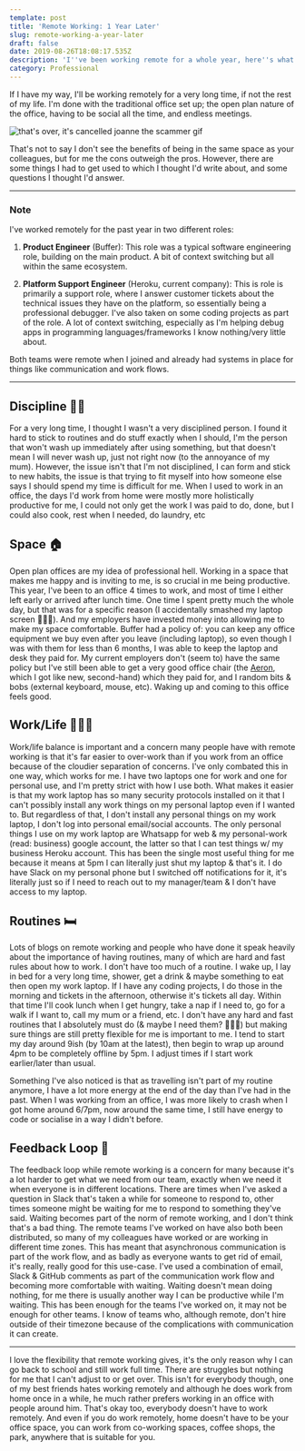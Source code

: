 ```yaml
---
template: post
title: 'Remote Working: 1 Year Later'
slug: remote-working-a-year-later
draft: false
date: 2019-08-26T18:08:17.535Z
description: 'I''ve been working remote for a whole year, here''s what I''ve learnt.'
category: Professional
---
```

If I have my way, I'll be working remotely for a very long time, if not the rest of my life. I'm done with the traditional office set up; the open plan nature of the office, having to be social all the time, and endless meetings.

![that's over, it's cancelled joanne the scammer gif](https://media.giphy.com/media/lAb6xs6tLoZ44/giphy.gif)

That's not to say I don't see the benefits of being in the same space as your colleagues, but for me the cons outweigh the pros. However, there are some things I had to get used to which I thought I'd write about, and some questions I thought I'd answer.

---

### Note

I've worked remotely for the past year in two different roles:

1. **Product Engineer** (Buffer): This role was a typical software engineering role, building on the main product. A bit of context switching but all within the same ecosystem.

2. **Platform Support Engineer** (Heroku, current company): This is role is primarily a support role, where I answer customer tickets about the technical issues they have on the platform, so essentially being a professional debugger. I've also taken on some coding projects as part of the role. A lot of context switching, especially as I'm helping debug apps in programming languages/frameworks I know nothing/very little about.

Both teams were remote when I joined and already had systems in place for things like communication and work flows.

---

Discipline 💪🏾
-
For a very long time, I thought I wasn't a very disciplined person. I found it hard to stick to routines and do stuff exactly when I should, I'm the person that won't wash up immediately after using something, but that doesn't mean I will never wash up, just not right now (to the annoyance of my mum). However, the issue isn't that I'm not disciplined, I can form and stick to new habits, the issue is that trying to fit myself into how someone else says I should spend my time is difficult for me. When I used to work in an office, the days I'd work from home were mostly more holistically productive for me, I could not only get the work I was paid to do, done, but I could also cook, rest when I needed, do laundry, etc

Space 🏠
-
Open plan offices are my idea of professional hell. Working in a space that makes me happy and is inviting to me, is so crucial in me being productive. This year, I've been to an office 4 times to work, and most of time I either left early or arrived after lunch time. One time I spent pretty much the whole day, but that was for a specific reason (I accidentally smashed my laptop screen 🤦🏾‍♀️). And my employers have invested money into allowing me to make my space comfortable. Buffer had a policy of: you can keep any office equipment we buy even after you leave (including laptop), so even though I was with them for less than 6 months, I was able to keep the laptop and desk they paid for. My current employers don't (seem to) have the same policy but I've still been able to get a very good office chair (the [Aeron](https://store.hermanmiller.com/office/office-chairs/aeron-chair/2195348.html?lang=en_US&), which I got like new, second-hand) which they paid for, and I random bits & bobs (external keyboard, mouse, etc). Waking up and coming to this office feels good.

Work/Life 🧘🏾‍♀️
-
Work/life balance is important and a concern many people have with remote working is that it's far easier to over-work than if you work from an office because of the cloudier separation of concerns. I've only combated this in one way, which works for me. I have two laptops one for work and one for personal use, and I'm pretty strict with how I use both. What makes it easier is that my work laptop has so many security protocols installed on it that I can't possibly install any work things on my personal laptop even if I wanted to. But regardless of that, I don't install any personal things on my work laptop, I don't log into personal email/social accounts. The only personal things I use on my work laptop are Whatsapp for web & my personal-work (read: business) google account, the latter so that I can test things w/ my business Heroku account. This has been the single most useful thing for me because it means at 5pm I can literally just shut my laptop & that's it. I do have Slack on my personal phone but I switched off notifications for it, it's literally just so if I need to reach out to my manager/team & I don't have access to my laptop.

Routines 🛏
-
Lots of blogs on remote working and people who have done it speak heavily about the importance of having routines, many of which are hard and fast rules about how to work. I don't have too much of a routine. I wake up, I lay in bed for a very long time, shower, get a drink & maybe something to eat then open my work laptop. If I have any coding projects, I do those in the morning and tickets in the afternoon, otherwise it's tickets all day. Within that time I'll cook lunch when I get hungry, take a nap if I need to, go for a walk if I want to, call my mum or a friend, etc. I don't have any hard and fast routines that I absolutely must do (& maybe I need them? 🤷🏽‍♀️) but making sure things are still pretty flexible for me is important to me. I tend to start my day around 9ish (by 10am at the latest), then begin to wrap up around 4pm to be completely offline by 5pm. I adjust times if I start work earlier/later than usual.

Something I've also noticed is that as travelling isn't part of my routine anymore, I have a lot more energy at the end of the day than I've had in the past. When I was working from an office, I was more likely to crash when I got home around 6/7pm, now around the same time, I still have energy to code or socialise in a way I didn't before.

Feedback Loop 🔄
-
The feedback loop while remote working is a concern for many because it's a lot harder to get what we need from our team, exactly when we need it when everyone is in different locations. There are times when I've asked a question in Slack that's taken a while for someone to respond to, other times someone might be waiting for me to respond to something they've said. Waiting becomes part of the norm of remote working, and I don't think that's a bad thing. The remote teams I've worked on have also both been distributed, so many of my colleagues have worked or are working in different time zones. This has meant that asynchronous communication is part of the work flow, and as badly as everyone wants to get rid of email, it's really, really good for this use-case. I've used a combination of email, Slack & GitHub comments as part of the communication work flow and becoming more comfortable with waiting. Waiting doesn't mean doing nothing, for me there is usually another way I can be productive while I'm waiting. This has been enough for the teams I've worked on, it may not be enough for other teams. I know of teams who, although remote, don't hire outside of their timezone because of the complications with communication it can create. 

---

I love the flexibility that remote working gives, it's the only reason why I can go back to school and still work full time. There are struggles but nothing for me that I can't adjust to or get over. This isn't for everybody though, one of my best friends hates working remotely and although he does work from home once in a while, he much rather prefers working in an office with people around him. That's okay too, everybody doesn't have to work remotely. And even if you do work remotely, home doesn't have to be your office space, you can work from co-working spaces, coffee shops, the park, anywhere that is suitable for you.
